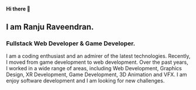 #### Hi there 👋
## I am Ranju Raveendran. 
### Fullstack Web Developer & Game Developer.

I am a coding enthusiast and an admirer of the latest technologies. Recently, I moved from game development to web development. Over the past years, I worked in a wide range of areas, including Web Development, Graphics Design, XR Development, Game Development, 3D Animation and VFX. I am enjoy software development and I am looking for new challenges.
